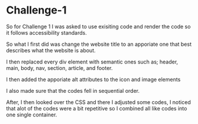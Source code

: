 # Challenge-1
So for Challenge 1 I was asked to use exisiting code and render the code so it follows accessibility standards.

So what I first did was change the website title to an apporiate one that best describes what the website is about.

I then replaced every div element with semantic ones such as; header, main, body, nav, section, article, and footer.

I then added the apporiate alt attributes to the icon and image elements

I also made sure that the codes fell in sequential order.

After, I then looked over the CSS and there I adjusted some codes, I noticed that alot of the codes were a bit repetitive so I combined all like codes into one single container. 